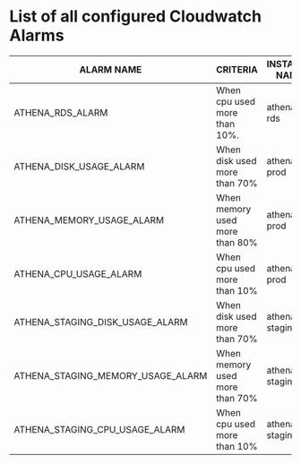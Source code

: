 # List of all configured Cloudwatch Alarms

| ALARM NAME                         | CRITERIA                       | INSTANCE NAME  |
| --------                           | --------                       | --------       |
| ATHENA_RDS_ALARM                   | When cpu used more than 10%.   | athena-rds     |
| ATHENA_DISK_USAGE_ALARM            | When disk used more than 70%   | athena-prod    |
| ATHENA_MEMORY_USAGE_ALARM          | When memory used more than 80% | athena-prod    |
| ATHENA_CPU_USAGE_ALARM             | When cpu used more than 10%    | athena-prod    |
| ATHENA_STAGING_DISK_USAGE_ALARM    | When disk used more than 70%   | athena-staging |
| ATHENA_STAGING_MEMORY_USAGE_ALARM  | When memory used more than 70% | athena-staging |
| ATHENA_STAGING_CPU_USAGE_ALARM     | When cpu used more than 10%    | athena-staging |
